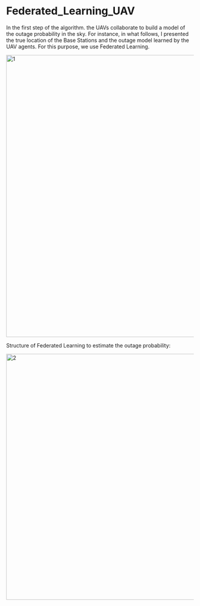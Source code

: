 # Federated_Learning_UAV

In the first step of the algorithm. the UAVs collaborate to build a model of the outage probability in the sky. For instance, in what follows, I presented the true location of the Base Stations and the outage model learned by the UAV agents. For this purpose, we use Federated Learning.


<img width="756" alt="1" src="https://user-images.githubusercontent.com/37718565/84344993-32829580-ab7a-11ea-91d4-87b0642243d2.png">



Structure of Federated Learning to estimate the outage probability: 

<img width="659" alt="2" src="https://user-images.githubusercontent.com/37718565/84345429-5692a680-ab7b-11ea-88f9-34fb2cf29b6c.png">

